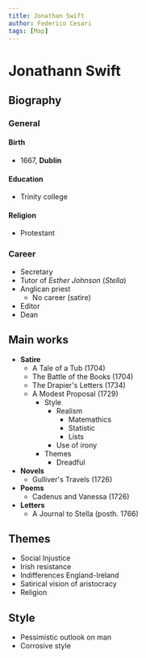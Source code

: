 ```yaml
---
title: Jonathan Swift
author: Federico Cesari
tags: [Map]
---
```


# Jonathann Swift
## Biography
### General
#### Birth
- 1667, **Dublin**
#### Education
- Trinity college
#### Religion
- Protestant
### Career
- Secretary
- Tutor of *Esther Johnson* (*Stella*)
- Anglican priest 
	- No career (satire)
- Editor
- Dean
## Main works 
- **Satire**
	- A Tale of a Tub (1704)
	- The Battle of the Books (1704)
	- The Drapier's Letters (1734)
	- A Modest Proposal (1729)
		- Style
			- Realism
				- Matemathics
				- Statistic
				- Lists
			- Use of irony
		- Themes 
			- Dreadful
- **Novels**
	- Gulliver's Travels (1726)
- **Poems**
	- Cadenus and Vanessa (1726)
- **Letters**
	- A Journal to Stella (posth. 1766)

## Themes 
- Social Injustice
- Irish resistance
- Indifferences England-Ireland
- Satirical vision of aristocracy
- Religion
## Style
- Pessimistic outlook on man
- Corrosive style